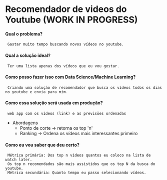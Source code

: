 # Recomendador de videos do Youtube (WORK IN PROGRESS)

#### Qual o problema?
     Gastar muito tempo buscando novos vídeos no youtube.
     
#### Qual  a solução ideal?
     Ter uma lista apenas dos vídeos que eu vou gostar.

#### Como posso fazer isso com Data Science/Machine Learning?
     Criando uma solução de recomendador que busca os vídeos todos os dias no youtube e envia para mim.
     
#### Como essa solução será usada em produção?
     web app com os vídeos (link) e as previsões ordenadas
* Abordagens
  - Ponto de corte -> retorna os top 'n'
  - Ranking -> Ordena os vídeos mais interessantes primeiro

#### Como eu vou saber que deu certo?
     Métrica primária: Dos top n vídeos quantos eu coloco na lista de watch later.
     Os top n recomendados são mais assistidos que os top N da busca do youtube.
     Métrica secundária: Quanto tempo eu passo selecionando vídeos.